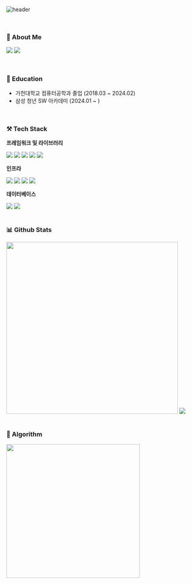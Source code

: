 ![header](https://capsule-render.vercel.app/api?type=cylinder&color=auto&height=100&section=header&text=Won%20Seunghyeon&animation=twinkling&fontSize=50)


<br>

### 📰 About Me
 <a href="https://velog.io/@zx8571/series"><img src="https://img.shields.io/badge/Tech%20Blog-11B48A?style=flat-square&logo=Vimeo&logoColor=white&link=https://velog.io/@zx8571/series"/></a>
 <a href="mailto:jamsiman11@gmail.com"><img src="https://img.shields.io/badge/Gmail-D14836?style=flat-square&logo=gmail&logoColor=white"/></a>

<br>

### :book: Education
<ul>
     <li>가천대학교 컴퓨터공학과 졸업 (2018.03 ~ 2024.02)</li>
     <li>삼성 청년 SW 아카데미 (2024.01 ~ )</li>
</ul>

<br>

### ⚒️ Tech Stack
**프레임워크 및 라이브러리**
<div>
  <span><img src="https://img.shields.io/badge/Spring Boot-6DB33F?style=flat-square&logo=springboot&logoColor=white"/></span>
  <span><img src="https://img.shields.io/badge/Spring Security-6DB33F?style=flat-square&logo=springsecurity&logoColor=white"/></span>
  <span><img src="https://img.shields.io/badge/JPA-007396?style=flat-square&logo=java&logoColor=white"/></span>
  <span><img src="https://img.shields.io/badge/QueryDSL-007396?style=flat-square&logo=java&logoColor=white"/></span>
 <span><img src="https://img.shields.io/badge/javascript-%23323330.svg?style=flat-square&logo=javascript&logoColor=%23F7DF1E"/></span>
</div>


**인프라**
<div>
  <span><img src="https://img.shields.io/badge/nginx-%23009639.svg?style=flat-square&logo=nginx&logoColor=white"/></span>
  <span><img src="https://img.shields.io/badge/AWS EC2-FF9900?style=flat-square&logo=amazonec2&logoColor=white"/></span>
  <span><img src="https://img.shields.io/badge/jenkins-%232C5263?style=flat-square&logo=jenkins&logoColor=white"/></span>
 <span><img src="https://img.shields.io/badge/docker-%230db7ed?style=flat-square&logo=docker&logoColor=white"/></span>
</div>


**데이터베이스**
<div>
  <span><img src="https://img.shields.io/badge/mysql-4479A1.svg?style=flat-square&logo=mysql&logoColor=white"/></span>
  <span><img src="https://img.shields.io/badge/Redis-DC382D?style=flat-square&logo=redis&logoColor=white"/></span>
</div>
<br>


### 📊 Github Stats
<div align="left">
        <img src="https://github-readme-stats.vercel.app/api?username=hyeon8571&show_icons=true&theme=radical" width="450">
        <img src="https://github-readme-stats.vercel.app/api/top-langs/?username=hyeon8571&layout=compact&theme=tokyonight">
</div>

<br>

### 🐳 Algorithm
<img src="http://mazassumnida.wtf/api/v2/generate_badge?boj=zx8571" width="350">

